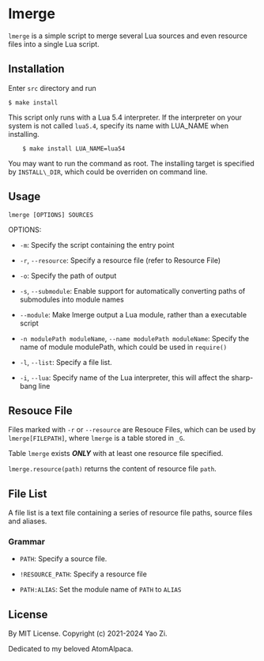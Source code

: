 # lmerge

``lmerge`` is a simple script to merge several Lua sources and even resource
files into a single Lua script.

## Installation

Enter ``src`` directory and run

```Shell
$ make install
```

This script only runs with a Lua 5.4 interpreter. If the interpreter on your
system is not called `lua5.4`, specify its name with LUA_NAME when installing.

```shell
	$ make install LUA_NAME=lua54
```

You may want to run the command as root. The installing target is specified
by ``INSTALL\_DIR``, which could be overriden on command line.

## Usage

```
lmerge [OPTIONS] SOURCES
```

OPTIONS:

- ``-m``: Specify the script containing the entry point

- ``-r``, ``--resource``: Specify a resource file (refer to Resource File)

- ``-o``: Specify the path of output

- ``-s``, ``--submodule``: Enable support for automatically converting paths of
submodules into module names

- ``--module``: Make lmerge output a Lua module, rather than a executable script

- ``-n modulePath moduleName``, ``--name modulePath moduleName``: Specify the
name of module modulePath, which could be used in ``require()``

- ``-l``, ``--list``: Specify a file list.

- `-i`, `--lua`: Specify name of the Lua interpreter, this will affect the
sharp-bang line

## Resouce File

Files marked with ``-r`` or ``--resource`` are Resouce Files, which can be used
by ``lmerge[FILEPATH]``, where ``lmerge`` is a table stored in ``_G``.

Table ``lmerge`` exists ***ONLY*** with at least one resource file specified.

``lmerge.resource(path)`` returns the content of resource file ``path``.

## File List

A file list is a text file containing a series of resource file paths, source
files and aliases.

### Grammar

- ``PATH``: Specify a source file.

- ``!RESOURCE_PATH``: Specify a resource file

- ``PATH:ALIAS``: Set the module name of ``PATH`` to ``ALIAS``

## License

By MIT License. Copyright (c) 2021-2024 Yao Zi.

Dedicated to my beloved AtomAlpaca.
